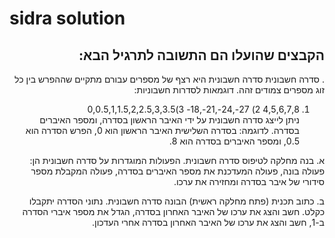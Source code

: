 # sidra solution
<div dir="rtl">
 
 ## הקבצים שהועלו הם התשובה לתרגיל הבא:

. סדרה חשבונית סדרה חשבונית היא רצף של מספרים עבורם מתקיים שההפרש בין כל זוג מספרים צמודים זהה. 
דוגמאות לסדרות חשבוניות:
1)	4,5,6,7,8	 2) 27-,24-,21-,18-	3)0,0.5,1,1.5,2,2.5,3,3.5  
ניתן לייצג סדרה חשבונית על ידי האיבר הראשון בסדרה, ומספר האיברים בסדרה. לדוגמה: בסדרה השלישית האיבר הראשון הוא 0, הפרש הסדרה הוא 0.5, ומספר האיברים בסדרה הוא 8. 

א.	בנה מחלקה לטיפוס סדרה חשבונית. הפעולות המוגדרות על סדרה חשבונית הן: פעולה בונה, פעולה המעדכנת את מספר האיברים בסדרה, פעולה המקבלת מספר סידורי של איבר בסדרה ומחזירה את ערכו.

ב.	כתוב תכנית (פתח מחלקה ראשית) הבונה סדרה חשבונית. נתוני הסדרה יתקבלו כקלט. חשב והצג את ערכו של האיבר האחרון בסדרה, הגדל את מספר איברי הסדרה ב-1, חשב והצג את ערכו של האיבר האחרון בסדרה אחרי העדכון.

<div>
